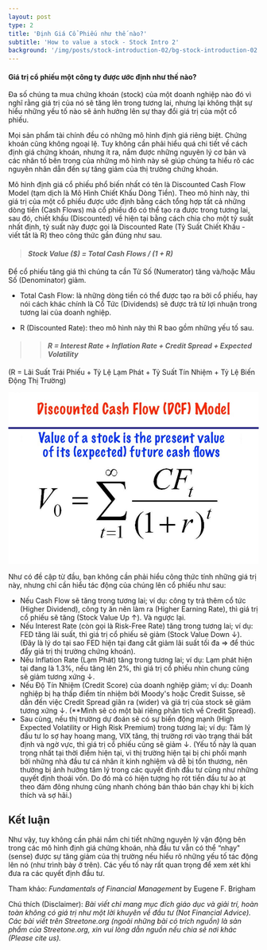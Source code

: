 ```yaml
---
layout: post
type: 2
title: 'Định Giá Cổ Phiếu như thế nào?'
subtitle: 'How to value a stock - Stock Intro 2'
background: '/img/posts/stock-introduction-02/bg-stock-introduction-02.png'
---
```


#### Giá trị cổ phiếu một công ty được ước định như thế nào?

Đa số chúng ta mua chứng khoán (stock) của một doanh nghiệp nào đó vì nghĩ rằng giá trị của nó sẽ tăng lên trong tương lai, nhưng lại không thật sự hiểu những yếu tố nào sẽ ảnh hưởng lên sự thay đổi giá trị của một cổ phiếu.

Mọi sản phẩm tài chính đều có những mô hình định giá riêng biệt. Chứng khoán cũng không ngoại lệ. Tuy không cần phải hiểu quá chi tiết về cách định giá chứng khoán, nhưng ít ra, nắm được những nguyên lý cơ bản và các nhân tố bên trong của những mô hình này sẽ giúp chúng ta hiểu rõ các nguyên nhân dẫn đến sự tăng giảm của thị trường chứng khoán.

Mô hình định giá cổ phiếu phổ biến nhất có tên là Discounted Cash Flow Model (tạm dịch là Mô Hình Chiết Khấu Dòng Tiền). Theo mô hình này, thì giá trị của một cổ phiếu được ước định bằng cách tổng hợp tất cả những dòng tiền (Cash Flows) mà cổ phiếu đó có thể tạo ra được trong tương lai, sau đó, chiết khấu (Discounted) về hiện tại bằng cách chia cho một tỷ suất nhất định, tỷ suất này được gọi là Discounted Rate (Tỷ Suất Chiết Khấu - viết tắt là R) theo công thức gần đúng như sau.

> #### _Stock Value ($) = Total Cash Flows / (1 + R)_

Để cổ phiếu tăng giá thì chúng ta cần Tử Số (Numerator) tăng và/hoặc Mẫu Số (Denominator) giảm.

- Total Cash Flow: là những dòng tiền có thể được tạo ra bởi cổ phiếu, hay nói cách khác chính là Cổ Tức (Dividends) sẽ được trả từ lợi nhuận trong tương lai của doanh nghiệp.

- R (Discounted Rate): theo mô hình này thì R bao gồm những yếu tố sau.

> > #### _R = Interest Rate + Inflation Rate + Credit Spread + Expected Volatility_

(R = Lãi Suất Trái Phiếu + Tỷ Lệ Lạm Phát + Tỷ Suất Tín Nhiệm + Tỷ Lệ Biến Động Thị Trường)

![stock-introduction-02](/img/posts/stock-introduction-02/sm_dcf.jpg)

Như có đề cập từ đầu, bạn không cần phải hiểu công thức tính những giá trị này, nhưng chỉ cần hiểu tác động của chúng lên cổ phiếu như sau:

- Nếu Cash Flow sẽ tăng trong tương lai; ví dụ: công ty trả thêm cổ tức (Higher Dividend), công ty ăn nên làm ra (Higher Earning Rate), thì giá trị cổ phiếu sẽ tăng (Stock Value Up ↑). Và ngược lại.
- Nếu Interest Rate (còn gọi là Risk-Free Rate) tăng trong tương lai; ví dụ: FED tăng lãi suất, thì giá trị cổ phiếu sẽ giảm (Stock Value Down ↓). (Đây là lý do tại sao FED hiện tại đang cắt giảm lãi suất tối đa => để thúc đẩy giá trị thị trường chứng khoán).
- Nếu Inflation Rate (Lạm Phát) tăng trong tương lai; ví dụ: Lạm phát hiện tại đang là 1.3%, nếu tăng lên 2%, thì giá trị cổ phiếu nhìn chung cũng sẽ giảm tương xứng ↓.
- Nếu Độ Tín Nhiệm (Credit Score) của doanh nghiệp giảm; ví dụ: Doanh nghiệp bị hạ thấp điểm tín nhiệm bởi Moody's hoặc Credit Suisse, sẽ dẫn đến việc Credit Spread giãn ra (wider) và giá trị của stock sẽ giảm tương xứng ↓. (\*\*Mình sẽ có một bài riêng phân tích về Credit Spread).
- Sau cùng, nếu thị trường dự đoán sẽ có sự biến động mạnh (High Expected Volatility or High Risk Premium) trong tương lai; ví dụ: Tâm lý đầu tư lo sợ hay hoang mang, VIX tăng, thị trường rơi vào trạng thái bất định và ngờ vực, thì giá trị cổ phiếu cũng sẽ giảm ↓. (Yếu tố này là quan trọng nhất tại thời điểm hiện tại, vì thị trường hiện tại bị chi phối mạnh bởi những nhà đầu tư cá nhân ít kinh nghiệm và dễ bị tổn thương, nên thường bị ảnh hưởng tâm lý trong các quyết định đầu tư cũng như những quyết định thoái vốn. Do đó mà có hiện tượng họ rót tiền đầu tư ào ạt theo đám đông nhưng cũng nhanh chóng bán tháo bán chạy khi bị kích thích và sợ hãi.)

## Kết luận

Như vậy, tuy không cần phải nắm chi tiết những nguyên lý vận động bên trong các mô hình định giá chứng khoán, nhà đầu tư vẫn có thể “nhạy" (sense) được sự tăng giảm của thị trường nếu hiểu rõ những yếu tố tác động lên nó (như trình bày ở trên). Các yếu tố này rất quan trọng để xem xét khi đưa ra các quyết định đầu tư.

Tham khảo: _Fundamentals of Financial Management_ by Eugene F. Brigham

Chú thích (Disclaimer):
_Bài viết chỉ mang mục đích giáo dục và giải trí, hoàn toàn không có giá trị như một lời khuyên về đầu tư (Not Financial Advice)._
_Các bài viết trên Streetone.org (ngoài những bài có trích nguồn) là sản phẩm của Streetone.org, xin vui lòng dẫn nguồn nếu chia sẻ nơi khác (Please cite us)._

